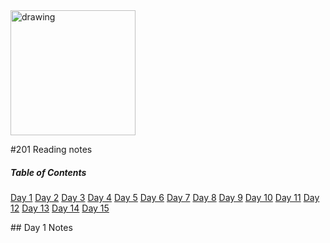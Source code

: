 
<img src="https://e7.pngegg.com/pngimages/358/1/png-clipart-software-extension-qr-code-wordpress-text-two-dimensional-code-icon-miscellaneous-text.png" alt="drawing" width="200"/>





#201 Reading notes




##### **Table of Contents**  


[Day 1](#(fill))
[Day 2](#(fill))
[Day 3](#(fill))
[Day 4](#(fill))
[Day 5](#(fill))
[Day 6](#(fill))
[Day 7](#(fill))
[Day 8](#(fill))
[Day 9](#(fill))
[Day 10](#(fill))
[Day 11](#(fill))
[Day 12](#(fill))
[Day 13](#(fill))
[Day 14](#(fill))
[Day 15](#(fill))

<a name="Day 1"/>
## Day 1 Notes


<!-- Fill in information per day for reading notes. -->




